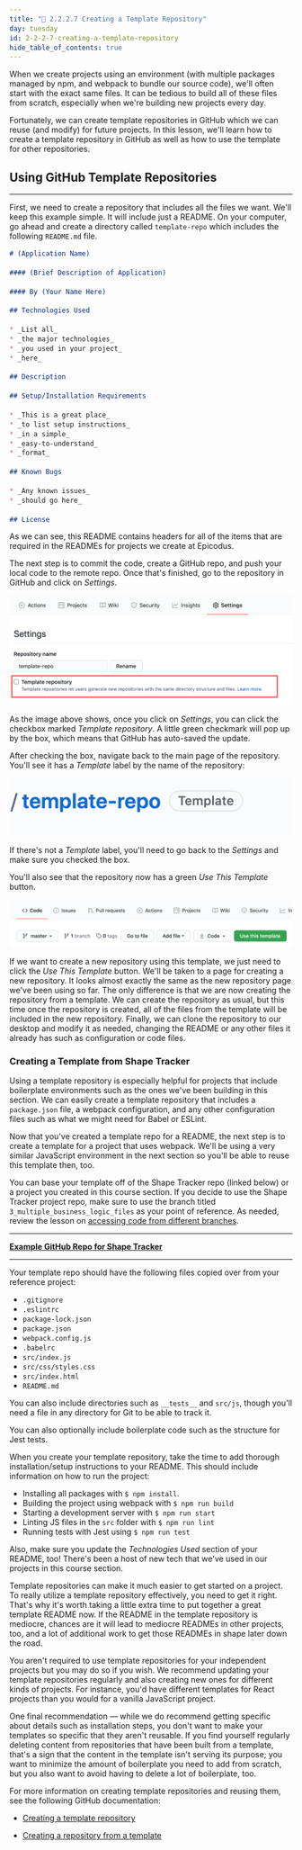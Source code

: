 ```yaml
---
title: "📓 2.2.2.7 Creating a Template Repository"
day: tuesday
id: 2-2-2-7-creating-a-template-repository
hide_table_of_contents: true
---
```


When we create projects using an environment (with multiple packages managed by npm, and webpack to bundle our source code), we'll often start with the exact same files. It can be tedious to build all of these files from scratch, especially when we're building new projects every day.

Fortunately, we can create template repositories in GitHub which we can reuse (and modify) for future projects. In this lesson, we'll learn how to create a template repository in GitHub as well as how to use the template for other repositories.

## Using GitHub Template Repositories
---

First, we need to create a repository that includes all the files we want. We'll keep this example simple. It will include just a README. On your computer, go ahead and create a directory called `template-repo` which includes the following `README.md` file.

```md
# (Application Name)

#### (Brief Description of Application)

#### By (Your Name Here)

## Technologies Used

* _List all_
* _the major technologies_
* _you used in your project_
* _here_

## Description

## Setup/Installation Requirements

* _This is a great place_
* _to list setup instructions_
* _in a simple_
* _easy-to-understand_
* _format_

## Known Bugs

* _Any known issues_
* _should go here_

## License
```

As we can see, this README contains headers for all of the items that are required in the READMEs for projects we create at Epicodus.

The next step is to commit the code, create a GitHub repo, and push your local code to the remote repo. Once that's finished, go to the repository in GitHub and click on _Settings_. 

![Click the checkbox marked "Template Repository" to make the repository a template.](/images/Intermediate+JavaScript/TDD-2020/template-repo-in-settings.png)

As the image above shows, once you click on _Settings_, you can click the checkbox marked _Template repository_. A little green checkmark will pop up by the box, which means that GitHub has auto-saved the update.

After checking the box, navigate back to the main page of the repository. You'll see it has a _Template_ label by the name of the repository:

![The template label has been added by the name of the repo.](/images/Intermediate+JavaScript/TDD-2020/template-label.png)

If there's not a _Template_ label, you'll need to go back to the _Settings_ and make sure you checked the box.

You'll also see that the repository now has a green _Use This Template_ button.

![There's a green "Use This Template" button by the commits in the repository now.](/images/Intermediate+JavaScript/TDD-2020/use-this-template-button.png)

If we want to create a new repository using this template, we just need to click the _Use This Template_ button. We'll be taken to a page for creating a new repository. It looks almost exactly the same as the new repository page we've been using so far. The only difference is that we are now creating the repository from a template. We can create the repository as usual, but this time once the repository is created, all of the files from the template will be included in the new repository. Finally, we can clone the repository to our desktop and modify it as needed, changing the README or any other files it already has such as configuration or code files.

### Creating a Template from Shape Tracker

Using a template repository is especially helpful for projects that include boilerplate environments such as the ones we've been building in this section. We can easily create a template repository that includes a `package.json` file, a webpack configuration, and any other configuration files such as what we might need for Babel or ESLint.

Now that you've created a template repo for a README, the next step is to create a template for a project that uses webpack. We'll be using a very similar JavaScript environment in the next section so you'll be able to reuse this template then, too.

You can base your template off of the Shape Tracker repo (linked below) or a project you created in this course section. If you decide to use the Shape Tracker project repo, make sure to use the branch titled `3_multiple_business_logic_files` as your point of reference. As needed, review the lesson on [accessing code from different branches](/intermediate-javascript/object-oriented-javascript/2-1-0-6-accessing-code-from-different-branches).

---

**[<i class="glyphicon glyphicon-folder-open"></i>  Example GitHub Repo for Shape Tracker](https://github.com/epicodus-lessons/section-5-shape-tracker/tree/3_multiple_business_logic_files)**

---

Your template repo should have the following files copied over from your reference project:

* `.gitignore`
* `.eslintrc`
* `package-lock.json`
* `package.json`
* `webpack.config.js`
* `.babelrc`
* `src/index.js`
* `src/css/styles.css`
* `src/index.html`
* `README.md`

You can also include directories such as `__tests__` and `src/js`, though you'll need a file in any directory for Git to be able to track it. 

You can also optionally include boilerplate code such as the structure for Jest tests.

When you create your template repository, take the time to add thorough installation/setup instructions to your README. This should include information on how to run the project:

* Installing all packages with `$ npm install`.
* Building the project using webpack with `$ npm run build`
* Starting a development server with `$ npm run start`
* Linting JS files in the `src` folder with `$ npm run lint`
* Running tests with Jest using `$ npm run test`

 Also, make sure you update the _Technologies Used_ section of your README, too! There's been a host of new tech that we've used in our projects in this course section.

Template repositories can make it much easier to get started on a project. To really utilize a template repository effectively, you need to get it right. That's why it's worth taking a little extra time to put together a great template README now. If the README in the template repository is mediocre, chances are it will lead to mediocre READMEs in other projects, too, and a lot of additional work to get those READMEs in shape later down the road.

You aren't required to use template repositories for your independent projects but you may do so if you wish. We recommend updating your template repositories regularly and also creating new ones for different kinds of projects. For instance, you'd have different templates for React projects than you would for a vanilla JavaScript project.

One final recommendation — while we do recommend getting specific about details such as installation steps, you don't want to make your templates so specific that they aren't reusable. If you find yourself regularly deleting content from repositories that have been built from a template, that's a sign that the content in the template isn't serving its purpose; you want to minimize the amount of boilerplate you need to add from scratch, but you also want to avoid having to delete a lot of boilerplate, too.

For more information on creating template repositories and reusing them, see the following GitHub documentation:

* [Creating a template repository](https://docs.github.com/en/free-pro-team@latest/github/creating-cloning-and-archiving-repositories/creating-a-template-repository)

* [Creating a repository from a template](https://docs.github.com/en/free-pro-team@latest/github/creating-cloning-and-archiving-repositories/creating-a-repository-from-a-template)
